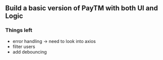
## Build a basic version of PayTM with both UI and Logic


### Things left
- error handling -> need to look into axios 
- filter users
- add debouncing
